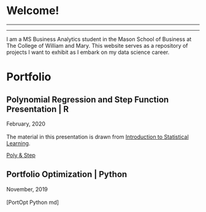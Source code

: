 

# Welcome!
---
---

I am a MS Business Analytics student in the Mason School of Business at The College of William and Mary. This website serves as a repository of projects I want to exhibit as I embark on my data science career. 


# Portfolio

## Polynomial Regression and Step Function Presentation | R
February, 2020 <br>
<br>
The material in this presentation is drawn from [Introduction to Statistical Learning](http://faculty.marshall.usc.edu/gareth-james/ISL/).

[Poly & Step](/MLIIprez/index.md)

## Portfolio Optimization | Python
November, 2019 <br>
<br>
[PortOpt Python md]
